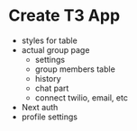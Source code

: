 # Create T3 App

- styles for table
- actual group page
  - settings
  - group members table
  - history
  - chat part
  - connect twilio, email, etc
- Next auth
- profile settings